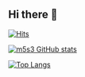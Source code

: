 ## Hi there 👋

[![Hits](https://hits.seeyoufarm.com/api/count/incr/badge.svg?url=https%3A%2F%2Fgithub.com%2Fm5s3%2Fhit-counter&count_bg=%2379C83D&title_bg=%23555555&icon=&icon_color=%23E7E7E7&title=hits&edge_flat=false)](https://hits.seeyoufarm.com)

[![m5s3 GitHub stats](https://github-readme-stats.vercel.app/api?username=m5s3&hide=contribs,prs&count_private=true&show_icons=true&theme=graywhite)](https://github.com/anuraghazra/github-readme-stats)


[![Top Langs](https://github-readme-stats.vercel.app/api/top-langs/?username=m5s3&layout=compact&hide=HTML,JavaScript,CSS,Procfile)](https://github.com/anuraghazra/github-readme-stats)

<!--
**m5s3/m5s3** is a ✨ _special_ ✨ repository because its `README.md` (this file) appears on your GitHub profile.

Here are some ideas to get you started:

- 🔭 I’m currently working on ...
- 🌱 I’m currently learning ...
- 👯 I’m looking to collaborate on ...
- 🤔 I’m looking for help with ...
- 💬 Ask me about ...
- 📫 How to reach me: ...
- 😄 Pronouns: ...
- ⚡ Fun fact: ...
-->

